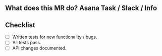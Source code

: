 ## What does this MR do? Asana Task / Slack / Info

## Checklist

- [ ] Written tests for new functionality / bugs.
- [ ] All tests pass.
- [ ] API changes documented.
